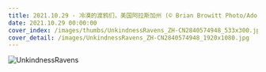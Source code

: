 ```yaml
---
title: 2021.10.29 - 冷漠的渡鸦们，美国阿拉斯加州 (© Brian Browitt Photo/Adobe Stock)
date: 2021.10.29 00:00:00
cover_index: /images/thumbs/UnkindnessRavens_ZH-CN2840574948_533x300.jpg
cover_detail: /images/UnkindnessRavens_ZH-CN2840574948_1920x1080.jpg
---
```


![UnkindnessRavens](/images/UnkindnessRavens_ZH-CN2840574948_1920x1080.jpg)
